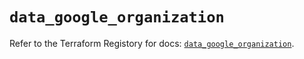 # `data_google_organization`

Refer to the Terraform Registory for docs: [`data_google_organization`](https://registry.terraform.io/providers/hashicorp/google-beta/5.9.0/docs/data-sources/google_organization).
